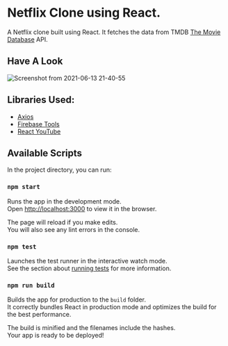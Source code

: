 # Netflix Clone using React.

A Netflix clone built using React. It fetches the data from TMDB [The Movie Database](https://www.themoviedb.org/) API.

## Have A Look
![Screenshot from 2021-06-13 21-40-55](https://user-images.githubusercontent.com/83898837/121815138-809d0e00-cc92-11eb-9d4c-422338a2a32d.png)

## Libraries Used:
* [Axios](https://www.npmjs.com/package/axios)
* [Firebase Tools](https://www.npmjs.com/package/firebase-tools)
* [React YouTube](https://www.npmjs.com/package/react-youtube)

## Available Scripts

In the project directory, you can run:

### `npm start`

Runs the app in the development mode.\
Open [http://localhost:3000](http://localhost:3000) to view it in the browser.

The page will reload if you make edits.\
You will also see any lint errors in the console.

### `npm test`

Launches the test runner in the interactive watch mode.\
See the section about [running tests](https://facebook.github.io/create-react-app/docs/running-tests) for more information.

### `npm run build`

Builds the app for production to the `build` folder.\
It correctly bundles React in production mode and optimizes the build for the best performance.

The build is minified and the filenames include the hashes.\
Your app is ready to be deployed!
